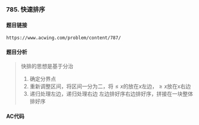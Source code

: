 ### 785. 快速排序
#### 题目链接
    https://www.acwing.com/problem/content/787/
#### 题目分析
> 快排的思想是基于分治
>   1. 确定分界点
>   2. 重新调整区间，将区间一分为二，将$\leq x$的放在$x$左边，$\geq x$放在x右边
>   3. 递归处理左边，递归处理右边
> 左边排好序右边排好序，拼接在一块整体排好序
#### AC代码
```c++

```